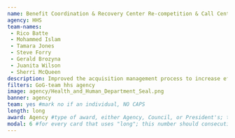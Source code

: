 ```yaml
---
name: Benefit Coordination & Recovery Center Re-competition & Call Center Modernization
agency: HHS
team-names:
 - Rico Batte
 - Mohammed Islam
 - Tamara Jones
 - Steve Forry
 - Gerald Brozyna
 - Juanita Wilson
 - Sherri McQueen
description: Improved the acquisition management process to increase efficiencies and reduce cost across Health and Human Services. The team reduced the procurement acquisition lead time by four months and saved the government $100+ million.
filters: GoG-team hhs agency
image: agency/Health_and_Human_Department_Seal.png
banner: agency
team: yes #mark no if an individual, NO CAPS
length: long
award: Agency #type of award, either Agency, Council, or President's; this is case sensitive so make sure to match the options listed exactly. This section generates the format of the card
modal: 6 #for every card that uses "long"; this number should consecutively increase and never be the same
---
```

